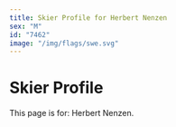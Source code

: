 ```yaml
---
title: Skier Profile for Herbert Nenzen
sex: "M"
id: "7462"
image: "/img/flags/swe.svg" 
---
```


# Skier Profile

This page is for: Herbert Nenzen.
    